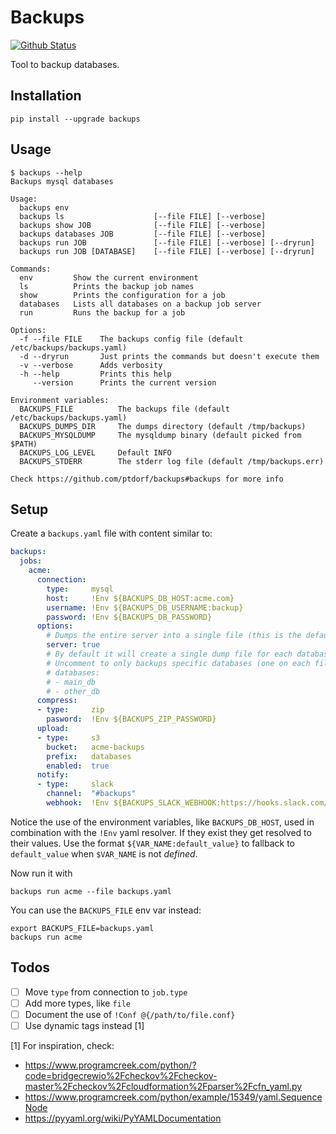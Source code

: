 # Backups

[![Github Status](https://github.com/ptdorf/backups/workflows/.github/workflows/test.yaml/badge.svg)](https://github.com/ptdorf/backups/actions)
<!--
[![Travis Status](https://travis-ci.org/ptdorf/backups.svg?branch=master)](https://travis-ci.org/ptdorf/backups)
-->

Tool to backup databases.


## Installation

    pip install --upgrade backups


## Usage

```
$ backups --help
Backups mysql databases

Usage:
  backups env
  backups ls                    [--file FILE] [--verbose]
  backups show JOB              [--file FILE] [--verbose]
  backups databases JOB         [--file FILE] [--verbose]
  backups run JOB               [--file FILE] [--verbose] [--dryrun]
  backups run JOB [DATABASE]    [--file FILE] [--verbose] [--dryrun]

Commands:
  env         Show the current environment
  ls          Prints the backup job names
  show        Prints the configuration for a job
  databases   Lists all databases on a backup job server
  run         Runs the backup for a job

Options:
  -f --file FILE    The backups config file (default /etc/backups/backups.yaml)
  -d --dryrun       Just prints the commands but doesn't execute them
  -v --verbose      Adds verbosity
  -h --help         Prints this help
     --version      Prints the current version

Environment variables:
  BACKUPS_FILE          The backups file (default /etc/backups/backups.yaml)
  BACKUPS_DUMPS_DIR     The dumps directory (default /tmp/backups)
  BACKUPS_MYSQLDUMP     The mysqldump binary (default picked from $PATH)
  BACKUPS_LOG_LEVEL     Default INFO
  BACKUPS_STDERR        The stderr log file (default /tmp/backups.err)

Check https://github.com/ptdorf/backups#backups for more info
```


## Setup

Create a `backups.yaml` file with content similar to:

```yaml
backups:
  jobs:
    acme:
      connection:
        type:     mysql
        host:     !Env ${BACKUPS_DB_HOST:acme.com}
        username: !Env ${BACKUPS_DB_USERNAME:backup}
        password: !Env ${BACKUPS_DB_PASSWORD}
      options:
        # Dumps the entire server into a single file (this is the default)
        server: true
        # By default it will create a single dump file for each database found
        # Uncomment to only backups specific databases (one on each file)
        # databases:
        # - main_db
        # - other_db
      compress:
      - type:     zip
        pasword:  !Env ${BACKUPS_ZIP_PASSWORD}
      upload:
      - type:     s3
        bucket:   acme-backups
        prefix:   databases
        enabled:  true
      notify:
      - type:     slack
        channel:  "#backups"
        webhook:  !Env ${BACKUPS_SLACK_WEBHOOK:https://hooks.slack.com/services/x/y/z}
```

Notice the use of the environment variables, like `BACKUPS_DB_HOST`, used in
combination with the `!Env` yaml resolver. If they exist they get resolved to
their values. Use the format `${VAR_NAME:default_value}` to fallback to
`default_value` when `$VAR_NAME` is not *defined*.

Now run it with

    backups run acme --file backups.yaml

You can use the `BACKUPS_FILE` env var instead:

    export BACKUPS_FILE=backups.yaml
    backups run acme


## Todos

- [ ] Move `type` from connection to `job.type`
- [ ] Add more types, like `file`
- [ ] Document the use of `!Conf @{/path/to/file.conf}`
- [ ] Use dynamic tags instead [1]

[1] For inspiration, check:
- https://www.programcreek.com/python/?code=bridgecrewio%2Fcheckov%2Fcheckov-master%2Fcheckov%2Fcloudformation%2Fparser%2Fcfn_yaml.py
- https://www.programcreek.com/python/example/15349/yaml.SequenceNode
- https://pyyaml.org/wiki/PyYAMLDocumentation
